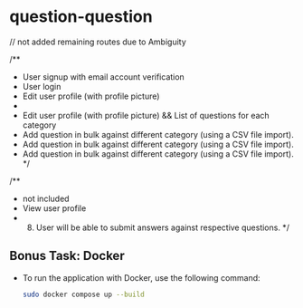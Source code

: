 # question-question

// not added remaining routes due to Ambiguity 

/**
 * User signup with email account verification
 * User login
 * Edit user profile (with profile picture)
 * 
 * Edit user profile (with profile picture) && List of questions for each category
 * Add question in bulk against different category (using a CSV file import).
 * Add question in bulk against different category (using a CSV file import).
 * Add question in bulk against different category (using a CSV file import).
 */

/**
 * not included 
 * View user profile
 * 8) User will be able to submit answers against respective questions.
 */

## Bonus Task: Docker

- To run the application with Docker, use the following command:
  ```bash
  sudo docker compose up --build
